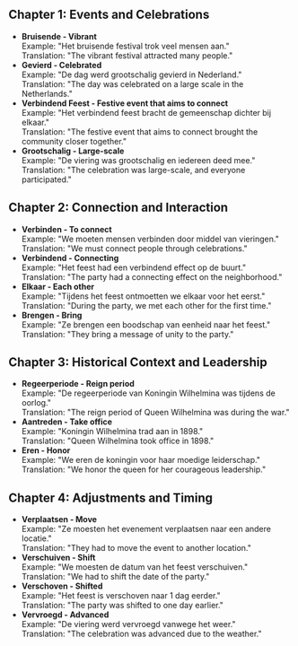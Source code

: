 ## Chapter 1: Events and Celebrations
- **Bruisende - Vibrant**  
    Example: "Het bruisende festival trok veel mensen aan."  
    Translation: "The vibrant festival attracted many people."
- **Gevierd - Celebrated**  
    Example: "De dag werd grootschalig gevierd in Nederland."  
    Translation: "The day was celebrated on a large scale in the Netherlands."
- **Verbindend Feest - Festive event that aims to connect**  
    Example: "Het verbindend feest bracht de gemeenschap dichter bij elkaar."  
    Translation: "The festive event that aims to connect brought the community closer together."
- **Grootschalig - Large-scale**  
    Example: "De viering was grootschalig en iedereen deed mee."  
    Translation: "The celebration was large-scale, and everyone participated."

## Chapter 2: Connection and Interaction
- **Verbinden - To connect**  
    Example: "We moeten mensen verbinden door middel van vieringen."  
    Translation: "We must connect people through celebrations."
- **Verbindend - Connecting**  
    Example: "Het feest had een verbindend effect op de buurt."  
    Translation: "The party had a connecting effect on the neighborhood."
- **Elkaar - Each other**  
    Example: "Tijdens het feest ontmoetten we elkaar voor het eerst."  
    Translation: "During the party, we met each other for the first time."
- **Brengen - Bring**  
    Example: "Ze brengen een boodschap van eenheid naar het feest."  
    Translation: "They bring a message of unity to the party."

## Chapter 3: Historical Context and Leadership
- **Regeerperiode - Reign period**  
    Example: "De regeerperiode van Koningin Wilhelmina was tijdens de oorlog."  
    Translation: "The reign period of Queen Wilhelmina was during the war."
- **Aantreden - Take office**  
    Example: "Koningin Wilhelmina trad aan in 1898."  
    Translation: "Queen Wilhelmina took office in 1898."
- **Eren - Honor**  
    Example: "We eren de koningin voor haar moedige leiderschap."  
    Translation: "We honor the queen for her courageous leadership."

## Chapter 4: Adjustments and Timing
- **Verplaatsen - Move**  
    Example: "Ze moesten het evenement verplaatsen naar een andere locatie."  
    Translation: "They had to move the event to another location."
- **Verschuiven - Shift**  
    Example: "We moesten de datum van het feest verschuiven."  
    Translation: "We had to shift the date of the party."
- **Verschoven - Shifted**  
    Example: "Het feest is verschoven naar 1 dag eerder."  
    Translation: "The party was shifted to one day earlier."
- **Vervroegd - Advanced**  
    Example: "De viering werd vervroegd vanwege het weer."  
    Translation: "The celebration was advanced due to the weather."